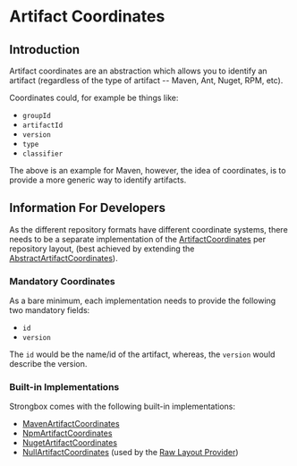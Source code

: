 # Artifact Coordinates

## Introduction

Artifact coordinates are an abstraction which allows you to identify an artifact (regardless of the type of artifact -- Maven, Ant, Nuget, RPM, etc).

Coordinates could, for example be things like:

* `groupId`
* `artifactId`
* `version`
* `type`
* `classifier`

The above is an example for Maven, however, the idea of coordinates, is to provide a more generic way to identify artifacts.

## Information For Developers

As the different repository formats have different coordinate systems, there needs to be a separate implementation of 
the [ArtifactCoordinates] per repository layout, (best achieved by extending the [AbstractArtifactCoordinates]).

### Mandatory Coordinates

As a bare minimum, each implementation needs to provide the following two mandatory fields:

* `id`
* `version`

The `id` would be the name/id of the artifact, whereas, the `version` would describe the version.

### Built-in Implementations

Strongbox comes with the following built-in implementations:

* [MavenArtifactCoordinates](https://github.com/strongbox/strongbox/blob/master/strongbox-storage/strongbox-storage-layout-providers/strongbox-storage-maven-layout/strongbox-storage-maven-layout-provider/src/main/java/org/carlspring/strongbox/artifact/coordinates/MavenArtifactCoordinates.java)
* [NpmArtifactCoordinates](https://github.com/strongbox/strongbox/blob/master/strongbox-storage/strongbox-storage-layout-providers/strongbox-storage-npm-layout-provider/src/main/java/org/carlspring/strongbox/artifact/coordinates/NpmArtifactCoordinates.java)
* [NugetArtifactCoordinates](https://github.com/strongbox/strongbox/blob/master/strongbox-storage/strongbox-storage-layout-providers/strongbox-storage-nuget-layout-provider/src/main/java/org/carlspring/strongbox/artifact/coordinates/NugetArtifactCoordinates.java)
* [NullArtifactCoordinates](https://github.com/strongbox/strongbox/blob/master/strongbox-storage/strongbox-storage-api/src/main/java/org/carlspring/strongbox/artifact/coordinates/NullArtifactCoordinates.java) (used by the [Raw Layout Provider])


[ArtifactCoordinates]: https://github.com/strongbox/strongbox/tree/master/strongbox-storage/strongbox-storage-api/src/main/java/org/carlspring/strongbox/artifact/coordinates/ArtifactCoordinates.java
[AbstractArtifactCoordinates]: https://github.com/strongbox/strongbox/tree/master/strongbox-storage/strongbox-storage-api/src/main/java/org/carlspring/strongbox/artifact/coordinates/AbstractArtifactCoordinates.java
[Raw Layout Provider]: https://github.com/strongbox/strongbox/blob/master/strongbox-storage/strongbox-storage-layout-providers/strongbox-storage-raw-layout-provider/src/main/java/org/carlspring/strongbox/providers/layout/RawLayoutProvider.java
